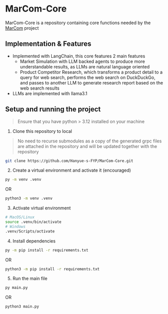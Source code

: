 # MarCom-Core
MarCom-Core is a repository containing core functions needed by the [MarCom](https://github.com/Hanyue-s-FYP) project

## Implementation & Features
- Implemented with LangChain, this core features 2 main features
    - Market Simulation with LLM backed agents to produce more understandable results, as LLMs are natural language oriented
    - Product Competitor Research, which transforms a product detail to a query for web search, performs the web search on DuckDuckGo, and passes to another LLM to generate research report based on the web search results
- LLMs are implemented with llama3.1

## Setup and running the project
> Ensure that you have python > 3.12 installed on your machine
1. Clone this repository to local
> No need to recurse submodules as a copy of the generated grpc files are attached in the repository and will be updated together with the repository
```sh
git clone https://github.com/Hanyue-s-FYP/MarCom-Core.git
```
2. Create a virtual environment and activate it (encouraged)
```sh
py -m venv .venv
```
OR
```sh
python3 -m venv .venv
```
3. Activate virtual environment
```sh
# MacOS/Linux
source .venv/bin/activate
# Windows
.venv/Scripts/activate
```
4. Install dependencies
```sh
py -m pip install -r requirements.txt
```
OR
```sh
python3 -m pip install -r requirements.txt
```
5. Run the main file
```sh
py main.py
```
OR
```sh
python3 main.py
```